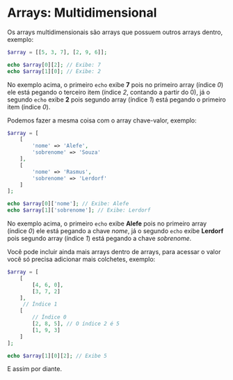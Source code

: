# Arrays: Multidimensional

Os arrays multidimensionais são arrays que possuem outros arrays dentro, exemplo:

```php
$array = [[5, 3, 7], [2, 9, 6]];

echo $array[0][2]; // Exibe: 7
echo $array[1][0]; // Exibe: 2
```

No exemplo acima, o primeiro `echo` exibe **7** pois no primeiro array (índice _0_) ele está pegando o terceiro item (índice _2_, contando a partir do 0), já o segundo `echo` exibe **2** pois segundo array (índice _1_) está pegando o primeiro item (índice _0_).

Podemos fazer a mesma coisa com o array chave-valor, exemplo:

```php
$array = [
    [
        'nome' => 'Alefe',
        'sobrenome' => 'Souza'
    ],
    [
        'nome' => 'Rasmus',
        'sobrenome' => 'Lerdorf'
    ]
];

echo $array[0]['nome']; // Exibe: Alefe
echo $array[1]['sobrenome']; // Exibe: Lerdorf
```

No exemplo acima, o primeiro `echo` exibe **Alefe** pois no primeiro array (índice _0_) ele está pegando a chave _nome_, já o segundo `echo` exibe **Lerdorf** pois segundo array (índice _1_) está pegando a chave _sobrenome_.

Você pode incluir ainda mais arrays dentro de arrays, para acessar o valor você só precisa adicionar mais colchetes, exemplo:

```php
$array = [
    [
        [4, 6, 0],
        [3, 7, 2]
    ],
     // Índice 1
    [
        // Índice 0
        [2, 8, 5], // O índice 2 é 5
        [1, 9, 3]
    ]
];

echo $array[1][0][2]; // Exibe 5
```

E assim por diante.

